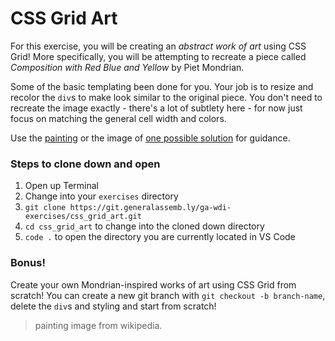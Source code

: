 # CSS Grid Art

For this exercise, you will be creating an *abstract work of art* using CSS Grid!  More specifically, you will be attempting to recreate a piece called *Composition with Red Blue and Yellow* by Piet Mondrian.  

Some of the basic templating been done for you.  Your job is to resize and recolor the `div`s to make look similar to the original piece.  You don't need to recreate the image exactly - there's a lot of subtlety here - for now just focus on matching the general cell width and colors.  

Use the [painting](img/mondrian-composition-ii.jpg) or the image of [one possible solution](img/css-solution.png) for guidance.  

### Steps to clone down and open
1. Open up Terminal
2. Change into your `exercises` directory
3. `git clone https://git.generalassemb.ly/ga-wdi-exercises/css_grid_art.git`
4. `cd css_grid_art` to change into the cloned down directory
5. `code .` to open the directory you are currently located in VS Code

### Bonus!

Create your own Mondrian-inspired works of art using CSS Grid from scratch!  You can create a new git branch with `git checkout -b branch-name`, delete the `div`s and styling and start from scratch!

> painting image from wikipedia.  
